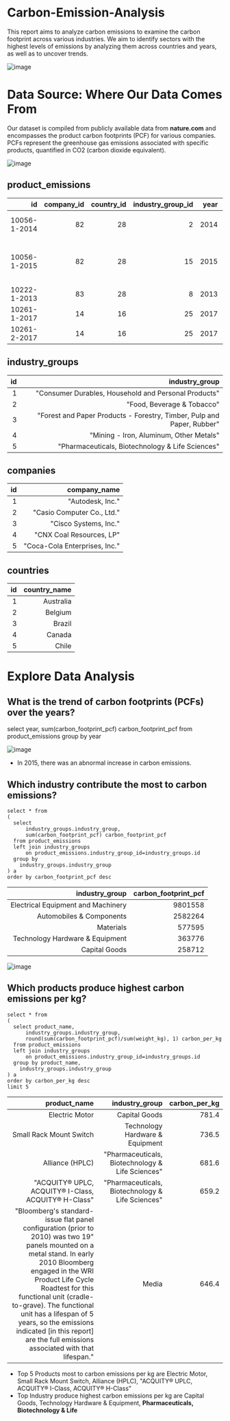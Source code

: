 # Carbon-Emission-Analysis
This report aims to analyze carbon emissions to examine the carbon footprint across various industries. We aim to identify sectors with the highest levels of emissions by analyzing them across countries and years, as well as to uncover trends.

![image](https://github.com/ngamt0410/Carbon-Emission-Analysis/assets/169979658/f184806a-6588-402f-a19b-11e867ba45d4)





# Data Source: Where Our Data Comes From

Our dataset is compiled from publicly available data from **nature.com** and encompasses the product carbon footprints (PCF) for various companies. PCFs represent the greenhouse gas emissions associated with specific products, quantified in CO2 (carbon dioxide equivalent).


![image](https://github.com/ngamt0410/Carbon-Emission-Analysis/assets/169979658/60cc05cf-f621-45fa-9c66-ec74402335a8)

## product_emissions
| id           | company_id | country_id | industry_group_id | year | product_name                                                    | weight_kg | carbon_footprint_pcf | upstream_percent_total_pcf | operations_percent_total_pcf | downstream_percent_total_pcf | 
| -----------: | ---------: | ---------: | ----------------: | ---: | --------------------------------------------------------------: | --------: | -------------------: | -------------------------: | ---------------------------: | ---------------------------: | 
| 10056-1-2014 | 82         | 28         | 2                 | 2014 | Frosted Flakes(R) Cereal                                        | 0.7485    | 2                    | 57.50                      | 30.00                        | 12.50                        | 
| 10056-1-2015 | 82         | 28         | 15                | 2015 | "Frosted Flakes, 23 oz, produced in Lancaster, PA (one carton)" | 0.7485    | 2                    | 57.50                      | 30.00                        | 12.50                        | 
| 10222-1-2013 | 83         | 28         | 8                 | 2013 | Office Chair                                                    | 20.68     | 73                   | 80.63                      | 17.36                        | 2.01                         | 
| 10261-1-2017 | 14         | 16         | 25                | 2017 | Multifunction Printers                                          | 110       | 1488                 | 30.65                      | 5.51                         | 63.84                        | 
| 10261-2-2017 | 14         | 16         | 25                | 2017 | Multifunction Printers                                          | 110       | 1818                 | 25.08                      | 4.51                         | 70.41                        | 

## industry_groups
| id | industry_group                                                         | 
| -: | ---------------------------------------------------------------------: | 
| 1  | "Consumer Durables, Household and Personal Products"                   | 
| 2  | "Food, Beverage & Tobacco"                                             | 
| 3  | "Forest and Paper Products - Forestry, Timber, Pulp and Paper, Rubber" | 
| 4  | "Mining - Iron, Aluminum, Other Metals"                                | 
| 5  | "Pharmaceuticals, Biotechnology & Life Sciences"                       | 

## companies

| id | company_name                  | 
| -: | ----------------------------: | 
| 1  | "Autodesk, Inc."              | 
| 2  | "Casio Computer Co., Ltd."    | 
| 3  | "Cisco Systems, Inc."         | 
| 4  | "CNX Coal Resources, LP"      | 
| 5  | "Coca-Cola Enterprises, Inc." | 

## countries
| id | country_name | 
| -: | -----------: | 
| 1  | Australia    | 
| 2  | Belgium      | 
| 3  | Brazil       | 
| 4  | Canada       | 
| 5  | Chile        | 

# Explore Data Analysis
## What is the trend of carbon footprints (PCFs) over the years?

  select 
	  year,
	  sum(carbon_footprint_pcf) carbon_footprint_pcf
  from product_emissions 
  group by
	year


![image](https://github.com/ngamt0410/Carbon-Emission-Analysis/assets/169979658/8697b8e2-065d-4ee8-9f62-fc9f482f6d29)

* In 2015, there was an abnormal increase in carbon emissions.

## Which industry contribute the most to carbon emissions?
    
    select * from 
    (
      select 
    	  industry_groups.industry_group,
    	  sum(carbon_footprint_pcf) carbon_footprint_pcf
      from product_emissions 
      left join industry_groups
    	  on product_emissions.industry_group_id=industry_groups.id
      group by
    	industry_groups.industry_group
    ) a
    order by carbon_footprint_pcf desc

| industry_group                     | carbon_footprint_pcf | 
| ---------------------------------: | -------------------: | 
| Electrical Equipment and Machinery | 9801558              | 
| Automobiles & Components           | 2582264              | 
| Materials                          | 577595               | 
| Technology Hardware & Equipment    | 363776               | 
| Capital Goods                      | 258712               | 



![image](https://github.com/ngamt0410/Carbon-Emission-Analysis/assets/169979658/56399779-baf9-454a-9131-e24f582521b4)




## Which products produce highest carbon emissions per kg?
    select * from 
    (
      select product_name,
    	  industry_groups.industry_group,
    	  round(sum(carbon_footprint_pcf)/sum(weight_kg), 1) carbon_per_kg
      from product_emissions 
      left join industry_groups
    	  on product_emissions.industry_group_id=industry_groups.id
      group by product_name,
    	industry_groups.industry_group
    ) a
    order by carbon_per_kg desc
    limit 5

| product_name                                                                                                                                                                                                                                                                                                                                                                            | industry_group                                   | carbon_per_kg | 
| --------------------------------------------------------------------------------------------------------------------------------------------------------------------------------------------------------------------------------------------------------------------------------------------------------------------------------------------------------------------------------------: | -----------------------------------------------: | ------------: | 
| Electric Motor                                                                                                                                                                                                                                                                                                                                                                          | Capital Goods                                    | 781.4         | 
| Small Rack Mount Switch                                                                                                                                                                                                                                                                                                                                                                 | Technology Hardware & Equipment                  | 736.5         | 
| Alliance (HPLC)                                                                                                                                                                                                                                                                                                                                                                         | "Pharmaceuticals, Biotechnology & Life Sciences" | 681.6         | 
| "ACQUITY® UPLC, ACQUITY® I-Class, ACQUITY® H-Class"                                                                                                                                                                                                                                                                                                                                     | "Pharmaceuticals, Biotechnology & Life Sciences" | 659.2         | 
| "Bloomberg's standard-issue flat panel configuration (prior to 2010) was two 19\" panels mounted on a metal stand. In early 2010 Bloomberg engaged in the WRI Product Life Cycle Roadtest for this functional unit (cradle-to-grave). The functional unit has a lifespan of 5 years, so the emissions indicated [in this report] are the full emissions associated with that lifespan." | Media                                            | 646.4         | 

* Top 5 Products most to carbon emissions per kg are Electric Motor, Small Rack Mount Switch, Alliance (HPLC), "ACQUITY® UPLC, ACQUITY® I-Class, ACQUITY® H-Class"
* Top Industry produce highest carbon emissions per kg are Capital Goods, Technology Hardware & Equipment, **Pharmaceuticals, Biotechnology & Life**

